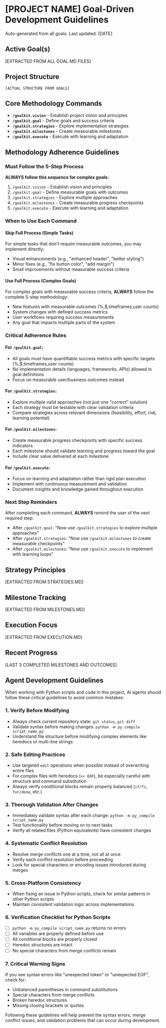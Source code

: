 # [PROJECT NAME] Goal-Driven Development Guidelines

Auto-generated from all goals. Last updated: [DATE]

## Active Goal(s)
[EXTRACTED FROM ALL GOAL.MD FILES]

## Project Structure
```
[ACTUAL STRUCTURE FROM GOALS]
```

## Core Methodology Commands
- **`/goalkit.vision`** - Establish project vision and principles
- **`/goalkit.goal`** - Define goals and success criteria  
- **`/goalkit.strategies`** - Explore implementation strategies
- **`/goalkit.milestones`** - Create measurable milestones
- **`/goalkit.execute`** - Execute with learning and adaptation

## Methodology Adherence Guidelines

### Must Follow the 5-Step Process
**ALWAYS follow this sequence for complex goals:**
1. `/goalkit.vision` - Establish vision and principles
2. `/goalkit.goal` - Define measurable goals with outcomes
3. `/goalkit.strategies` - Explore multiple approaches
4. `/goalkit.milestones` - Create measurable progress checkpoints
5. `/goalkit.execute` - Execute with learning and adaptation

### When to Use Each Command

#### Skip Full Process (Simple Tasks)
For simple tasks that don't require measurable outcomes, you may implement directly:
- Visual enhancements (e.g., "enhanced header", "better styling")
- Minor fixes (e.g., "fix button color", "add margin")
- Small improvements without measurable success criteria

#### Use Full Process (Complex Goals)
For complex goals with measurable success criteria, **ALWAYS** follow the complete 5-step methodology:
- New features with measurable outcomes (%,$,timeframes,user counts)
- System changes with defined success metrics
- User workflows requiring success measurements
- Any goal that impacts multiple parts of the system

### Critical Adherence Rules

#### For `/goalkit.goal`:
- All goals must have quantifiable success metrics with specific targets (%,$,timeframes,user counts)
- No implementation details (languages, frameworks, APIs) allowed in goal definitions
- Focus on measurable user/business outcomes instead

#### For `/goalkit.strategies`:
- Explore multiple valid approaches (not just one "correct" solution)
- Each strategy must be testable with clear validation criteria
- Compare strategies across relevant dimensions (feasibility, effort, risk, learning potential)

#### For `/goalkit.milestones`:
- Create measurable progress checkpoints with specific success indicators
- Each milestone should validate learning and progress toward the goal
- Include clear value delivered at each milestone

#### For `/goalkit.execute`:
- Focus on learning and adaptation rather than rigid plan execution
- Implement with continuous measurement and validation
- Document insights and knowledge gained throughout execution

### Next Step Reminders
After completing each command, **ALWAYS** remind the user of the next required step:

- After `/goalkit.goal`: "Now use `/goalkit.strategies` to explore multiple approaches"
- After `/goalkit.strategies`: "Now use `/goalkit.milestones` to create measurable checkpoints"
- After `/goalkit.milestones`: "Now use `/goalkit.execute` to implement with learning loops"

## Strategy Principles
[EXTRACTED FROM STRATEGIES.MD]

## Milestone Tracking
[EXTRACTED FROM MILESTONES.MD]

## Execution Focus
[EXTRACTED FROM EXECUTION.MD]

## Recent Progress
[LAST 3 COMPLETED MILESTONES AND OUTCOMES]

## Agent Development Guidelines
When working with Python scripts and code in this project, AI agents should follow these critical guidelines to avoid common mistakes:

### 1. Verify Before Modifying
- Always check current repository state: `git status`, `git diff`
- Validate syntax before making changes: `python -m py_compile script_name.py`
- Understand file structure before modifying complex elements like heredocs or multi-line strings

### 2. Safe Editing Practices
- Use targeted `edit` operations when possible instead of overwriting entire files
- For complex files with heredocs (`<< EOF`), be especially careful with structure and command substitution
- Always verify conditional blocks remain properly balanced (`if/fi`, `for/done`, etc.)

### 3. Thorough Validation After Changes
- Immediately validate syntax after each change: `python -m py_compile script_name.py`
- Test functionality before moving on to next tasks
- Verify all related files (Python equivalents) have consistent changes

### 4. Systematic Conflict Resolution
- Resolve merge conflicts one at a time, not all at once
- Verify each conflict resolution before proceeding
- Look for special characters or encoding issues introduced during merges

### 5. Cross-Platform Consistency
- When fixing an issue in Python scripts, check for similar patterns in other Python scripts
- Maintain consistent validation logic across implementations

### 6. Verification Checklist for Python Scripts
- [ ] `python -m py_compile script_name.py` returns no errors
- [ ] All variables are properly defined before use
- [ ] All conditional blocks are properly closed
- [ ] Heredoc structures are intact
- [ ] No special characters from merge conflicts remain

### 7. Critical Warning Signs
If you see syntax errors like "unexpected token" or "unexpected EOF", check for:
- Unbalanced parentheses in command substitutions
- Special characters from merge conflicts
- Broken heredoc structures
- Missing closing brackets or quotes

Following these guidelines will help prevent the syntax errors, merge conflict issues, and validation problems that can occur during development.

<!-- MANUAL ADDITIONS START -->
<!-- Add any manual context, constraints, or guidelines here -->
<!-- MANUAL ADDITIONS END -->